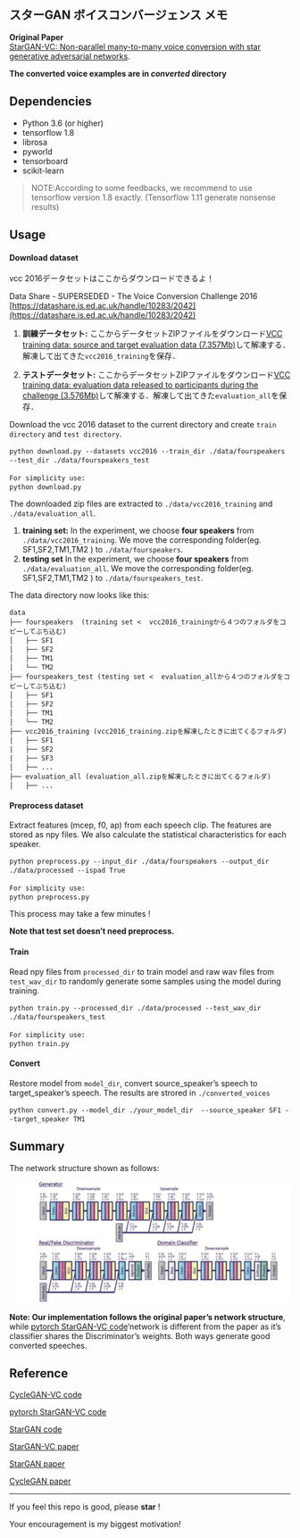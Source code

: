 ## スターGAN ボイスコンバージェンス  メモ

**Original Paper**  
[StarGAN-VC: Non-parallel many-to-many voice conversion with star generative adversarial networks](https://arxiv.org/abs/1806.02169).



**The converted voice examples are in *converted* directory**

## Dependencies

- Python 3.6 (or higher)
- tensorflow 1.8
- librosa 
- pyworld 
- tensorboard
- scikit-learn

> NOTE:According to some feedbacks, we recommend to use tensorflow version 1.8  exactly. (Tensorflow 1.11 generate nonsense results)

## Usage

#### Download dataset

vcc 2016データセットはここからダウンロードできるよ！

Data Share -  SUPERSEDED - The Voice Conversion Challenge 2016  
[https://datashare.is.ed.ac.uk/handle/10283/2042](https://datashare.is.ed.ac.uk/handle/10283/2042)

1. **訓練データセット:**
  ここからデータセットZIPファイルをダウンロード[VCC training data: source and target evaluation data (7.357Mb)](https://datashare.is.ed.ac.uk/bitstream/handle/10283/2042/evaluation_all.zip?sequence=17&isAllowed=y)して解凍する．解凍して出てきた`vcc2016_training`を保存．

2. **テストデータセット:**
  ここからデータセットZIPファイルをダウンロード[VCC training data: evaluation data released to participants during the challenge (3.576Mb)](https://datashare.is.ed.ac.uk/bitstream/handle/10283/2042/evaluation_release.zip?sequence=18&isAllowed=y)して解凍する．解凍して出てきた`evaluation_all`を保存．

Download the vcc 2016 dataset to the current directory and create `train directory` and `test directory`.

```
python download.py --datasets vcc2016 --train_dir ./data/fourspeakers --test_dir ./data/fourspeakers_test

For simplicity use:
python download.py 
```

The downloaded zip files are extracted to `./data/vcc2016_training` and `./data/evaluation_all`.

1. **training set:** In the experiment, we choose **four speakers** from `./data/vcc2016_training`.  We  move the corresponding folder(eg. SF1,SF2,TM1,TM2 ) to `./data/fourspeakers`.
2. **testing set** In the experiment, we choose **four speakers** from `./data/evaluation_all`.  We  move the corresponding folder(eg. SF1,SF2,TM1,TM2 ) to `./data/fourspeakers_test`.

The data directory now looks like this:

```
data
├── fourspeakers  (training set <  vcc2016_trainingから４つのフォルダをコピーしてぶち込む)
│   ├── SF1
│   ├── SF2
│   ├── TM1
│   └── TM2
├── fourspeakers_test (testing set <  evaluation_allから４つのフォルダをコピーしてぶち込む)
│   ├── SF1
│   ├── SF2
│   ├── TM1
│   └── TM2
├── vcc2016_training (vcc2016_training.zipを解凍したときに出てくるフォルダ)
│   ├── SF1
|   ├── SF2
|   ├── SF3
│   ├── ...
├── evaluation_all (evaluation_all.zipを解凍したときに出てくるフォルダ)
│   ├── ...
```



#### Preprocess dataset

Extract features (mcep, f0, ap) from each speech clip.  The features are stored as npy files. We also calculate the statistical characteristics for each speaker.

```
python preprocess.py --input_dir ./data/fourspeakers --output_dir ./data/processed --ispad True

For simplicity use:
python preprocess.py
```

This process may take a few minutes !

**Note that test set doesn’t need preprocess.**



#### Train

Read npy files from `processed_dir` to train model and raw wav files from` test_wav_dir` to randomly generate some samples using the model during training.

```
python train.py --processed_dir ./data/processed --test_wav_dir ./data/fourspeakers_test

For simplicity use:
python train.py
```



#### Convert

Restore model from `model_dir`, convert source_speaker’s speech to target_speaker’s speech. The results are strored in `./converted_voices`

```
python convert.py --model_dir ./your_model_dir  --source_speaker SF1 --target_speaker TM1
```



## Summary

The network structure shown as follows:

![Snip20181102_2](./imgs/Snip20181102_2.png)



**Note: Our implementation follows the original paper’s network structure**, while [pytorch StarGAN-VC code](https://github.com/liusongxiang/StarGAN-Voice-Conversion)‘network is different from the paper as it’s classifier shares the Discriminator’s weights. Both ways generate good converted speeches.

## Reference

[CycleGAN-VC code](https://github.com/leimao/Voice_Converter_CycleGAN)

[pytorch StarGAN-VC code](https://github.com/hujinsen/pytorch-StarGAN-VC)

[StarGAN code](https://github.com/taki0112/StarGAN-Tensorflow)

[StarGAN-VC paper](https://arxiv.org/abs/1806.02169)

[StarGAN paper](https://arxiv.org/abs/1806.02169)

[CycleGAN paper](https://arxiv.org/abs/1703.10593v4)

---

If you feel this repo is good, please  **star**  ! 

Your encouragement is my biggest motivation!
